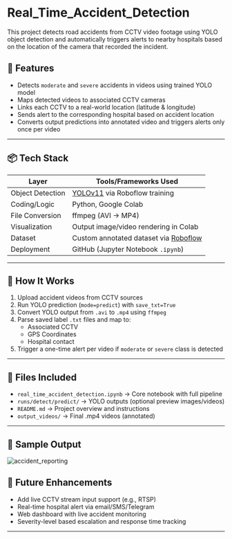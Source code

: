 # Real_Time_Accident_Detection
This project detects road accidents from CCTV video footage using YOLO object detection and automatically triggers alerts to nearby hospitals based on the location of the camera that recorded the incident.

## 🎯 Features

- Detects `moderate` and `severe` accidents in videos using trained YOLO model
- Maps detected videos to associated CCTV cameras
- Links each CCTV to a real-world location (latitude & longitude)
- Sends alert to the corresponding hospital based on accident location
- Converts output predictions into annotated video and triggers alerts only once per video

---

## 📦 Tech Stack

| Layer            | Tools/Frameworks Used                     |
|------------------|--------------------------------------------|
| Object Detection | [YOLOv11](https://github.com/ultralytics/yolov5) via Roboflow training |
| Coding/Logic     | Python, Google Colab                      |
| File Conversion  | ffmpeg (AVI → MP4)                        |
| Visualization    | Output image/video rendering in Colab     |
| Dataset          | Custom annotated dataset via [Roboflow](https://roboflow.com) |
| Deployment       | GitHub (Jupyter Notebook `.ipynb`)        |

---

## 🚦 How It Works

1. Upload accident videos from CCTV sources
2. Run YOLO prediction (`mode=predict`) with `save_txt=True`
3. Convert YOLO output from `.avi` to `.mp4` using `ffmpeg`
4. Parse saved label `.txt` files and map to:
   - Associated CCTV
   - GPS Coordinates
   - Hospital contact
5. Trigger a one-time alert per video if `moderate` or `severe` class is detected

---

## 📁 Files Included

- `real_time_accident_detection.ipynb` → Core notebook with full pipeline
- `runs/detect/predict/` → YOLO outputs (optional preview images/videos)
- `README.md` → Project overview and instructions
- `output_videos/` → Final .mp4 videos (annotated)

---

## 📸 Sample Output
![accident_reporting](https://github.com/user-attachments/assets/797bd576-4e7b-4e8f-8d41-ffdc572453d3)



## 🏥 Future Enhancements

- Add live CCTV stream input support (e.g., RTSP)
- Real-time hospital alert via email/SMS/Telegram
- Web dashboard with live accident monitoring
- Severity-level based escalation and response time tracking

---
